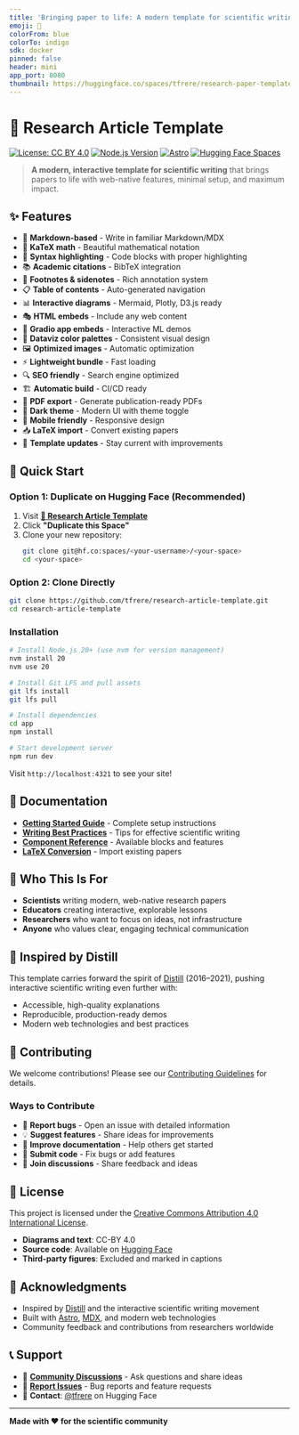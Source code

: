 ```yaml
---
title: 'Bringing paper to life: A modern template for scientific writing'
emoji: 📝
colorFrom: blue
colorTo: indigo
sdk: docker
pinned: false
header: mini
app_port: 8080
thumbnail: https://huggingface.co/spaces/tfrere/research-paper-template/thumb.jpg
---
```


# 📝 Research Article Template

[![License: CC BY 4.0](https://img.shields.io/badge/License-CC%20BY%204.0-lightgrey.svg)](https://creativecommons.org/licenses/by/4.0/)
[![Node.js Version](https://img.shields.io/badge/node-%3E%3D20.0.0-brightgreen.svg)](https://nodejs.org/)
[![Astro](https://img.shields.io/badge/Astro-4.10.0-orange.svg)](https://astro.build/)
[![Hugging Face Spaces](https://img.shields.io/badge/%F0%9F%A4%97%20Hugging%20Face-Spaces-blue)](https://huggingface.co/spaces/tfrere/research-article-template)

> **A modern, interactive template for scientific writing** that brings papers to life with web-native features, minimal setup, and maximum impact.

## ✨ Features

- 🎯 **Markdown-based** - Write in familiar Markdown/MDX
- 🧮 **KaTeX math** - Beautiful mathematical notation
- 🎨 **Syntax highlighting** - Code blocks with proper highlighting
- 📚 **Academic citations** - BibTeX integration
- 📝 **Footnotes & sidenotes** - Rich annotation system
- 📋 **Table of contents** - Auto-generated navigation
- 📊 **Interactive diagrams** - Mermaid, Plotly, D3.js ready
- 🎭 **HTML embeds** - Include any web content
- 🤖 **Gradio app embeds** - Interactive ML demos
- 🎨 **Dataviz color palettes** - Consistent visual design
- 🖼️ **Optimized images** - Automatic optimization
- ⚡ **Lightweight bundle** - Fast loading
- 🔍 **SEO friendly** - Search engine optimized
- 🏗️ **Automatic build** - CI/CD ready
- 📄 **PDF export** - Generate publication-ready PDFs
- 🌙 **Dark theme** - Modern UI with theme toggle
- 📱 **Mobile friendly** - Responsive design
- 📥 **LaTeX import** - Convert existing papers
- 🔄 **Template updates** - Stay current with improvements

## 🚀 Quick Start

### Option 1: Duplicate on Hugging Face (Recommended)

1. Visit **[🤗 Research Article Template](https://huggingface.co/spaces/tfrere/research-article-template)**
2. Click **"Duplicate this Space"**
3. Clone your new repository:
   ```bash
   git clone git@hf.co:spaces/<your-username>/<your-space>
   cd <your-space>
   ```

### Option 2: Clone Directly

```bash
git clone https://github.com/tfrere/research-article-template.git
cd research-article-template
```

### Installation

```bash
# Install Node.js 20+ (use nvm for version management)
nvm install 20
nvm use 20

# Install Git LFS and pull assets
git lfs install
git lfs pull

# Install dependencies
cd app
npm install

# Start development server
npm run dev
```

Visit `http://localhost:4321` to see your site!

## 📖 Documentation

- **[Getting Started Guide](https://huggingface.co/spaces/tfrere/research-article-template)** - Complete setup instructions
- **[Writing Best Practices](https://huggingface.co/spaces/tfrere/research-article-template)** - Tips for effective scientific writing
- **[Component Reference](https://huggingface.co/spaces/tfrere/research-article-template)** - Available blocks and features
- **[LaTeX Conversion](https://huggingface.co/spaces/tfrere/research-article-template)** - Import existing papers

## 🎯 Who This Is For

- **Scientists** writing modern, web-native research papers
- **Educators** creating interactive, explorable lessons
- **Researchers** who want to focus on ideas, not infrastructure
- **Anyone** who values clear, engaging technical communication

## 🌟 Inspired by Distill

This template carries forward the spirit of [Distill](https://distill.pub/) (2016–2021), pushing interactive scientific writing even further with:
- Accessible, high-quality explanations
- Reproducible, production-ready demos
- Modern web technologies and best practices

## 🤝 Contributing

We welcome contributions! Please see our [Contributing Guidelines](CONTRIBUTING.md) for details.

### Ways to Contribute

- 🐛 **Report bugs** - Open an issue with detailed information
- 💡 **Suggest features** - Share ideas for improvements
- 📝 **Improve documentation** - Help others get started
- 🔧 **Submit code** - Fix bugs or add features
- 💬 **Join discussions** - Share feedback and ideas

## 📄 License

This project is licensed under the [Creative Commons Attribution 4.0 International License](https://creativecommons.org/licenses/by/4.0/).

- **Diagrams and text**: CC-BY 4.0
- **Source code**: Available on [Hugging Face](https://huggingface.co/spaces/tfrere/research-article-template)
- **Third-party figures**: Excluded and marked in captions

## 🙏 Acknowledgments

- Inspired by [Distill](https://distill.pub/) and the interactive scientific writing movement
- Built with [Astro](https://astro.build/), [MDX](https://mdxjs.com/), and modern web technologies
- Community feedback and contributions from researchers worldwide

## 📞 Support

- 💬 **[Community Discussions](https://huggingface.co/spaces/tfrere/research-article-template/discussions)** - Ask questions and share ideas
- 🐛 **[Report Issues](https://huggingface.co/spaces/tfrere/research-article-template/discussions?status=open&type=issue)** - Bug reports and feature requests
- 📧 **Contact**: [@tfrere](https://huggingface.co/tfrere) on Hugging Face

---

**Made with ❤️ for the scientific community**